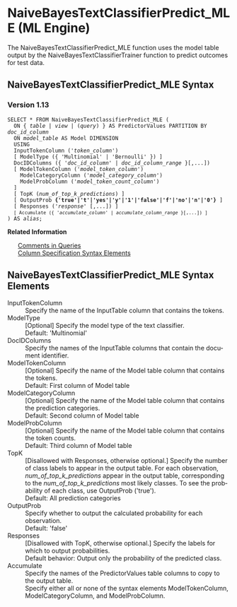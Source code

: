 <div class="nested0" aria-labelledby="ariaid-title1" topicindex="1" topicid="erm1507322198819" id="erm1507322198819"><h1 class="title topictitle1" id="ariaid-title1">NaiveBayesTextClassifierPredict_MLE (ML Engine)</h1><div class="body conbody">
<p class="p">The NaiveBayesTextClassifierPredict_MLE function uses the model table output by the NaiveBayesTextClassifierTrainer function to predict outcomes for test data.</p></div><div class="topic reference nested1" aria-labelledby="ariaid-title2" topicindex="2" topicid="aya1507322270600" xml:lang="en-us" lang="en-us" id="aya1507322270600">
<h2 class="title topictitle2" id="ariaid-title2">NaiveBayesTextClassifierPredict_MLE Syntax</h2><div class="body refbody"><div class="section" id="aya1507322270600__section_N1000E_N1000C_N10001">
<h3 class="title sectiontitle">Version 1.13</h3><pre class="pre codeblock" xml:space="preserve"><code>SELECT * FROM NaiveBayesTextClassifierPredict_MLE (
  <span>ON { <var class="keyword varname">table</var> | <var class="keyword varname">view</var> | (<var class="keyword varname">query</var>) }</span> AS PredictorValues PARTITION BY <var class="keyword varname">doc_id_column</var> 
  ON <var class="keyword varname">model_table</var> AS Model DIMENSION
  USING
  InputTokenColumn ('<var class="keyword varname">token_column</var>')
  [ ModelType ({ 'Multinomial' | 'Bernoulli' }) ]
  DocIDColumns ({ '<var class="keyword varname">doc_id_column</var>' | <var class="keyword varname">doc_id_column_range</var> }[,...])
  [ ModelTokenColumn ('<var class="keyword varname">model_token_column</var>')
    ModelCategoryColumn ('<var class="keyword varname">model_category_column</var>')
    ModelProbColumn ('<var class="keyword varname">model_token_count_column</var>')
  ]
  [ TopK (<var class="keyword varname">num_of_top_k_predictions</var>) ]
  [ OutputProb <span><b>{'true'|'t'|'yes'|'y'|'1'|'false'|'f'|'no'|'n'|'0'}</b></span> ]
  [ Responses ('<var class="keyword varname">response</var>' [,...]) ]
  <code class="ph codeph">[ Accumulate ({ '<var class="keyword varname">accumulate_column</var>' | <var class="keyword varname">accumulate_column_range</var> }[,...]) ]</code>
) AS <var class="keyword varname">alias</var>;</code></pre></div></div><div class="related-links"><div class="linklistheader"><p></p><b>Related Information</b></div>
<ul class="linklist linklist"><div class="linklistmember"><a href="eta1543514041091.md">Comments in Queries</a></div><div class="linklistmember"><a href="ndv1557782188375.md">Column Specification Syntax Elements</a></div></ul></div></div><div class="topic reference nested1" aria-labelledby="ariaid-title3" topicindex="3" topicid="blp1507322343522" xml:lang="en-us" lang="en-us" id="blp1507322343522">
<h2 class="title topictitle2" id="ariaid-title3">NaiveBayesTextClassifierPredict_MLE Syntax Elements</h2><div class="body refbody"><div class="section" id="blp1507322343522__section_N10011_N1000E_N10001"><dl class="dl parml"><dt class="dt pt dlterm">InputTokenColumn</dt><dd class="dd pd">Specify the name of the InputTable column that contains the tokens.</dd><dt class="dt pt dlterm">ModelType</dt><dd class="dd pd">[Optional] Specify the model type of the text classifier.</dd><dd class="dd pd ddexpand">Default: 'Multinomial'</dd><dt class="dt pt dlterm">DocIDColumns</dt><dd class="dd pd">Specify the names of the InputTable columns that contain the document identifier.</dd><dt class="dt pt dlterm">ModelTokenColumn</dt><dd class="dd pd">[Optional] Specify the name of the Model table column that contains the tokens.</dd><dd class="dd pd ddexpand">Default: First column of Model table</dd><dt class="dt pt dlterm">ModelCategoryColumn</dt><dd class="dd pd">[Optional] Specify the name of the Model table column that contains the prediction categories.</dd><dd class="dd pd ddexpand">Default: Second column of Model table</dd><dt class="dt pt dlterm">ModelProbColumn</dt><dd class="dd pd">[Optional] Specify the name of the Model table column that contains the token counts.</dd><dd class="dd pd ddexpand">Default: Third column of Model table</dd><dt class="dt pt dlterm">TopK</dt><dd class="dd pd">[Disallowed with Responses, otherwise optional.] Specify the number of class labels to appear in the output table. For each observation, <var class="keyword varname">num_of_top_k_predictions</var> appear in the output table, corresponding to the <var class="keyword varname">num_of_top_k_predictions</var> most likely classes. To see the probability of each class, use OutputProb ('true').</dd><dd class="dd pd ddexpand">Default: All prediction categories</dd><dt class="dt pt dlterm">OutputProb</dt><dd class="dd pd">Specify whether to output the calculated probability for each observation.</dd><dd class="dd pd ddexpand">Default: 'false'</dd><dt class="dt pt dlterm">Responses</dt><dd class="dd pd">[Disallowed with TopK, otherwise optional.] Specify the labels for which to output probabilities.</dd><dd class="dd pd ddexpand">Default behavior: Output only the probability of the predicted class.</dd><dt class="dt pt dlterm">Accumulate</dt><dd class="dd pd">Specify the names of the PredictorValues table columns to copy to the output table.</dd><dd class="dd pd ddexpand">Specify either all or none of the syntax elements ModelTokenColumn, ModelCategoryColumn, and ModelProbColumn.</dd></dl></div></div></div></div>
